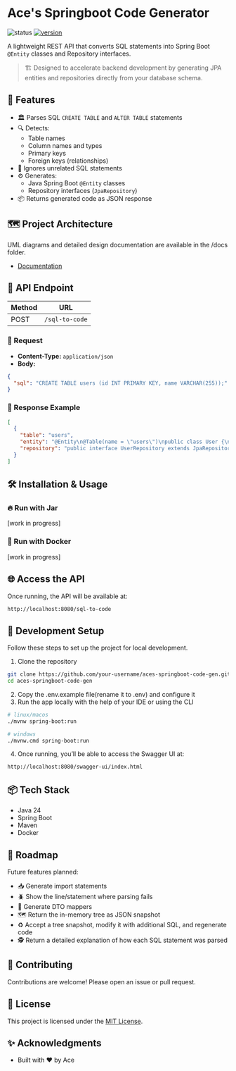 # Ace's Springboot Code Generator
![status](https://img.shields.io/badge/status-work%20in%20progress-orange)
[![version](https://img.shields.io/github/v/tag/upsxace/aces-springboot-code-gen?label=version)](https://github.com/upsxace/aces-springboot-code-gen/releases)


A lightweight REST API that converts SQL statements into Spring Boot `@Entity` classes and Repository interfaces.

> 🏗️ Designed to accelerate backend development by generating JPA entities and repositories directly from your database schema.

## 🚀 Features

- 🏛️ Parses SQL `CREATE TABLE` and `ALTER TABLE` statements
- 🔍 Detects:
  - Table names
  - Column names and types
  - Primary keys
  - Foreign keys (relationships)
- 🔧 Ignores unrelated SQL statements
- ⚙️ Generates:
  - Java Spring Boot `@Entity` classes
  - Repository interfaces (`JpaRepository`)
- 📦 Returns generated code as JSON response

## 🗺️ Project Architecture
UML diagrams and detailed design documentation are available in the /docs folder.
- [Documentation](./docs)

## 📡 API Endpoint

| Method | URL               |
|--------|-------------------|
| POST   | `/sql-to-code`    |

### 🔸 Request

- **Content-Type:** `application/json`
- **Body:**

```json
{
  "sql": "CREATE TABLE users (id INT PRIMARY KEY, name VARCHAR(255));"
}
```

### 🔸 Response Example
```json
[
  {
    "table": "users",
    "entity": "@Entity\n@Table(name = \"users\")\npublic class User {\n    @Id\n    @GeneratedValue(strategy = GenerationType.IDENTITY)\n    @Column(name = \"id\")\n    private Long id;\n\n    @Column(name = \"name\")\n    private String name;\n}",
    "repository": "public interface UserRepository extends JpaRepository<User, Long> {}"
  }
]
```

## 🛠️ Installation & Usage

### 🔥 Run with Jar
[work in progress]

### 🐳 Run with Docker
[work in progress]

## 🌐 Access the API
Once running, the API will be available at:

```bash
http://localhost:8080/sql-to-code
```

## 🚀 Development Setup

Follow these steps to set up the project for local development.

1. Clone the repository
```bash
git clone https://github.com/your-username/aces-springboot-code-gen.git
cd aces-springboot-code-gen
```
2. Copy the .env.example file(rename it to .env) and configure it
3. Run the app locally with the help of your IDE or using the CLI
```bash
# linux/macos
./mvnw spring-boot:run

# windows
./mvnw.cmd spring-boot:run
```
4. Once running, you’ll be able to access the Swagger UI at:
```bash
http://localhost:8080/swagger-ui/index.html
```

## 📦 Tech Stack
- Java 24
- Spring Boot
- Maven
- Docker

## 🔭 Roadmap
Future features planned:
- 📥 Generate import statements
- 🪲 Show the line/statement where parsing fails
- 🔄 Generate DTO mappers
- 🗺️ Return the in-memory tree as JSON snapshot
- ♻️ Accept a tree snapshot, modify it with additional SQL, and regenerate code
- 🕵️ Return a detailed explanation of how each SQL statement was parsed

## 🤝 Contributing
Contributions are welcome! Please open an issue or pull request.

## 📜 License
This project is licensed under the [MIT License](LICENSE).

## ✨ Acknowledgments
- Built with ❤️ by Ace